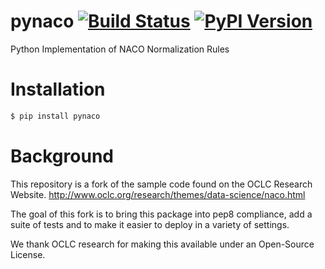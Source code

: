 # pynaco [![Build Status](https://travis-ci.org/unt-libraries/pynaco.svg?branch=master)](https://travis-ci.org/unt-libraries/pynaco) [![PyPI Version](https://img.shields.io/pypi/v/pynaco.svg)](https://pypi.python.org/pypi/pynaco)
Python Implementation of NACO Normalization Rules

# Installation

```sh
$ pip install pynaco
```

# Background
This repository is a fork of the sample code found on the OCLC Research Website. 
http://www.oclc.org/research/themes/data-science/naco.html

The goal of this fork is to bring this package into pep8 compliance, add a suite of 
tests and to make it easier to deploy in a variety of settings.

We thank OCLC research for making this available under an Open-Source License.

